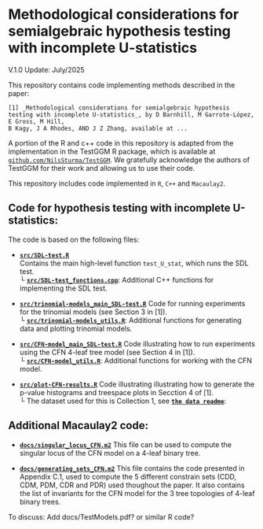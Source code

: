 # Methodological considerations for semialgebraic hypothesis testing with incomplete U-statistics

V.1.0 Update: July/2025

This repository contains code implementing methods described in the paper:

```
[1] _Methodological considerations for semialgebraic hypothesis testing with incomplete U-statistics_, by D Barnhill, M Garrote-López, E Gross, M Hill,
B Kagy, J A Rhodes, AND J Z Zhang, available at ...
```

A portion of the R and c++ code in this repository is adapted from the implementation in the TestGGM R package, which is available at [`github.com/NilsSturma/TestGGM`](https://github.com/NilsSturma/TestGGM). We gratefully acknowledge the authors of TestGGM for their work and allowing us to use their code.

This repository includes code implemented in `R`, `C++` and `Macaulay2`.

## Code for hypothesis testing with incomplete U-statistics:
The code is based on the following files:

- **[`src/SDL-test.R`](src/SDL-test.R)**  
  Contains the main high-level function `test_U_stat`, which runs the SDL test.  
  └ **[`src/SDL-test_functions.cpp`](src/SDL-test_functions.cpp)**: Additional C++ functions for implementing the SDL test.

- **[`src/trinomial-models_main_SDL-test.R`](src/trinomial-models_main_SDL-test.R)** Code for running experiments for the trinomial models (see Section 3 in [1]).  
  └ **[`src/trinomial-models_utils.R`](src/trinomial-models_utils.R)**: Additional functions for generating data and plotting trinomial models.  

- **[`src/CFN-model_main_SDL-test.R`](src/CFN-model_main_SDL-test.R)**
  Code illustrating how to run experiments using the CFN 4-leaf tree model (see Section 4 in [1]).  
  └ **[`src/CFN-model_utils.R`](src/CFN-model_utils.R)**: Additional functions for working with the CFN model.

- **[`src/plot-CFN-results.R`](src/plot-CFN-results.R)** 
  Code illustrating illustrating how to generate the p-value histograms and treespace plots in Secction 4 of [1].  
  └ The dataset used for this is Collection 1, see **[`the data readme`](data/README.md)**:


## Additional Macaulay2 code:
- **[`docs/singular_locus_CFN.m2`](docs/singular_locus_CFN.m2)** This file can be used to compute the singular locus of the CFN model on a 4-leaf binary tree.

- **[`docs/generating_sets_CFN.m2`](docs/generating_sets_CFN.m2)** This file contains the code presented in Appendix C.1, used to compute the 5 different constrain sets (CDD, CDM, PDM, CDR and PDR) used thoughout the paper. It also contains the list of invariants for the CFN model for the 3 tree topologies of 4-leaf binary trees.


To discuss: Add docs/TestModels.pdf? or similar R code?


